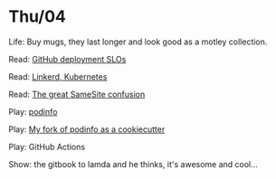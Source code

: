 # Thu/04

Life: Buy mugs, they last longer and look good as a motley collection.

Read: [GitHub deployment SLOs](https://github.blog/2021-02-03-deployment-reliability-at-github/)

Read: [Linkerd, Kubernetes](https://buoyant.io/2020/09/24/service-level-objectives-for-kubernetes/)

Read: [The great SameSite confusion](https://jub0bs.com/posts/2021-01-29-great-samesite-confusion/)

Play: [podinfo](https://github.com/stefanprodan/podinfo)

Play: [My fork of podinfo as a cookiecutter](https://github.com/defn/podinfo)

Play: GitHub Actions

Show: the gitbook to lamda and he thinks, it's awesome and cool...

